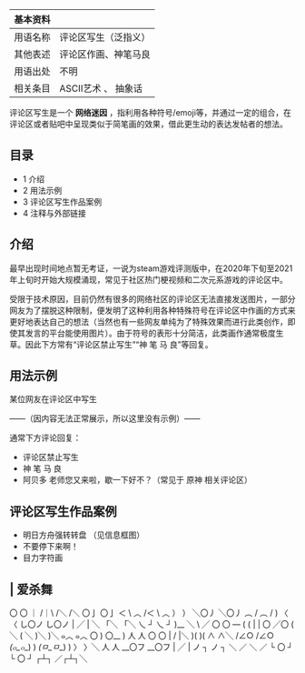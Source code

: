 |  **基本资料**  ||
|---|---|
|用语名称  |  评论区写生（泛指义）   |
|其他表述  |  评论区作画、神笔马良   |
|用语出处  |  不明   |
|相关条目  |  ASCII艺术  、  抽象话   |
  
评论区写生是一个 **网络迷因**
，指利用各种符号/emoji等，并通过一定的组合，在评论区或者贴吧中呈现类似于简笔画的效果，借此更生动的表达发帖者的想法。

##  目录

  * 1  介绍 
  * 2  用法示例 
  * 3  评论区写生作品案例 
  * 4  注释与外部链接 

##  介绍

最早出现时间地点暂无考证，一说为steam游戏评测版中，在2020年下旬至2021年上旬时开始大规模涌现，常见于社区热门梗视频和二次元系游戏的评论区中。

受限于技术原因，目前仍然有很多的网络社区的评论区无法直接发送图片，一部分网友为了摆脱这种限制，便发明了这种利用各种特殊符号在评论区中作画的方式来更好地表达自己的想法（当然也有一些网友单纯为了特殊效果而进行此类创作，即使其发言的平台能使用图片）。由于符号的表形十分简洁，此类画作通常极度生草。因此下方常有“评论区禁止写生”“神
笔 马 良”等回复。

##  用法示例

某位网友在评论区中写生

——（因内容无法正常展示，所以这里没有示例）——

通常下方评论回复：

  * 评论区禁止写生 
  * 神 笔 马 良 
  * 阿贝多  老师您又来啦，歇一下好不？（常见于  原神  相关评论区） 

##  评论区写生作品案例

  * 明日方舟强转转盘  （见信息框图） 
  * 不要停下来啊！ 
  * 目力字符画 

|  爱杀舞  
---  
  
〇 〇  ｜ /｜\  /＼ /＼  〇亅 〇亅  ＜ \ ︿ /＜ \ ︿  ） ）  ╲〇丿 ╲〇丿  ︵ / ︵ / )  〈 〈  し〇ノ し〇ノ  | ╱ | ╲  「╲ 「╲  乀 ┘ 乀 ┘  )__ ╲ \ ╱  〇 〇 —  ( (  | |  〇 ╱〇  ( ╲ ( ╲  )╲ )╲  ๑︿ ๑︿  〇 ) 〇__ )  人 人  〇 〇  | / |＼  )( )(  ∧ ∧╲  /∠○ /∠○  _(๐_๐__) ) _(ㅁ_ㅁ__) )  〉 〉╲  人 人  __〇フ __〇フ  | ╱ |  ノ ┐ ノ ┐  ＼ ／ ＼ ／  └ 〇 ┘ └ 〇 ┘  ┌┴┐ ／┌┴┐╲ </br>  
  
